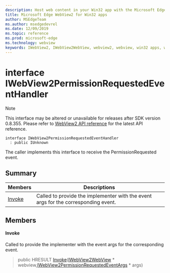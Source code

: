 ```yaml
---
description: Host web content in your Win32 app with the Microsoft Edge WebView2 control
title: Microsoft Edge WebView2 for Win32 apps
author: MSEdgeTeam
ms.author: msedgedevrel
ms.date: 12/09/2019
ms.topic: reference
ms.prod: microsoft-edge
ms.technology: webview
keywords: IWebView2, IWebView2WebView, webview2, webview, win32 apps, win32, edge
---
```


# interface IWebView2PermissionRequestedEventHandler 

> [!NOTE]
> This interface may be altered or unavailable for releases after SDK version 0.8.355. Please refer to [WebView2 API reference](../../../webview2-api-reference.md) for the latest API reference.

```
interface IWebView2PermissionRequestedEventHandler
  : public IUnknown
```

The caller implements this interface to receive the PermissionRequested event.

## Summary

 Members                        | Descriptions
--------------------------------|---------------------------------------------
[Invoke](#invoke) | Called to provide the implementer with the event args for the corresponding event.

## Members

#### Invoke 

Called to provide the implementer with the event args for the corresponding event.

> public HRESULT [Invoke](#invoke)([IWebView2WebView](IWebView2WebView.md) * webview,[IWebView2PermissionRequestedEventArgs](IWebView2PermissionRequestedEventArgs.md) * args)

